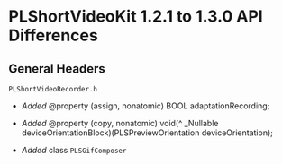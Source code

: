 # PLShortVideoKit 1.2.1 to 1.3.0 API Differences

## General Headers

```
PLShortVideoRecorder.h
```

- *Added* @property (assign, nonatomic) BOOL adaptationRecording;
- *Added* @property (copy, nonatomic) void(^ _Nullable deviceOrientationBlock)(PLSPreviewOrientation deviceOrientation);


- *Added* class `PLSGifComposer`














